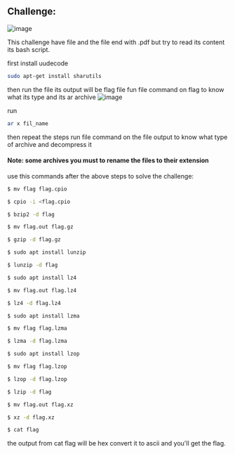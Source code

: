 ## Challenge:
![image](https://user-images.githubusercontent.com/95076839/175823737-cbbaed5f-0c41-442d-896a-60436adfb817.png)

This challenge have file and the file end with .pdf but try to read its content 
its bash script.

first install uudecode 
```bash
sudo apt-get install sharutils
```
then run the file its output will be flag file 
fun file command on flag to know what its type and its ar archive
![image](https://user-images.githubusercontent.com/95076839/175824382-638d9be0-ceb3-4eb7-9b00-ac6468389890.png)

run 
```bash
ar x fil_name
```
then repeat the steps run file command on the file output to know what type of archive and decompress it 

#### Note: some archives you must to rename the files to their extension

use this commands after the above steps to solve the challenge:

```bash
$ mv flag flag.cpio

$ cpio -i <flag.cpio

$ bzip2 -d flag

$ mv flag.out flag.gz

$ gzip -d flag.gz

$ sudo apt install lunzip

$ lunzip -d flag

$ sudo apt install lz4

$ mv flag.out flag.lz4

$ lz4 -d flag.lz4

$ sudo apt install lzma

$ mv flag flag.lzma

$ lzma -d flag.lzma

$ sudo apt install lzop

$ mv flag flag.lzop

$ lzop -d flag.lzop

$ lzip -d flag

$ mv flag.out flag.xz

$ xz -d flag.xz

$ cat flag
```
the output from cat flag will be hex convert it to ascii and you'll get the flag.
